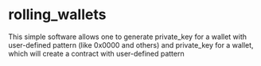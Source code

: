 # rolling_wallets
This simple software allows one to generate private_key for a wallet with user-defined pattern (like 0x0000 and others) and private_key for a wallet, which will create a contract with user-defined pattern
